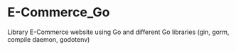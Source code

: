 # E-Commerce_Go
Library E-Commerce website using Go and different Go libraries (gin, gorm, compile daemon, godotenv) 
